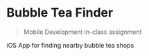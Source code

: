 # Bubble Tea Finder

> Mobile Development in-class assignment

iOS App for finding nearby bubble tea shops
